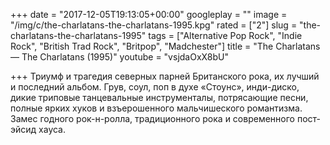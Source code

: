 +++
date = "2017-12-05T19:13:05+00:00"
googleplay = ""
image = "/img/c/the-charlatans-the-charlatans-1995.kpg"
rated = ["2"]
slug = "the-charlatans-the-charlatans-1995"
tags = ["Alternative Pop Rock", "Indie Rock", "British Trad Rock", "Britpop", "Madchester"]
title = "The Charlatans — The Charlatans (1995)"
youtube = "vsjdaOxX8bU"

+++
Триумф и&nbsp;трагедия северных парней Британского рока, их&nbsp;лучший и&nbsp;последний альбом. Грув, соул, поп в&nbsp;духе &laquo;Стоунс&raquo;, инди-диско, дикие триповые танцевальные инструменталы, потрясающие песни, полные ярких хуков и&nbsp;взъерошенного мальчишеского романтизма. Замес годного рок-н-ролла, традиционного рока и&nbsp;современного пост-эйсид хауса.